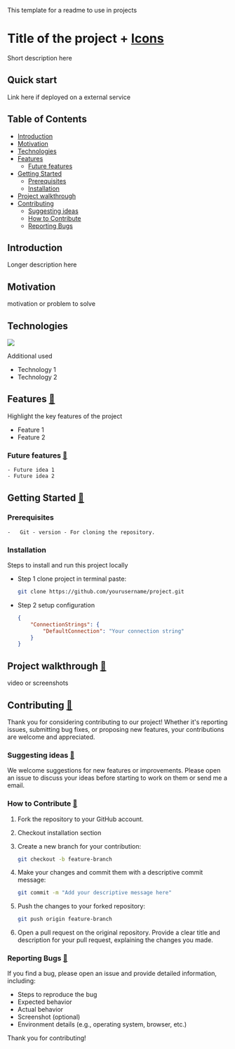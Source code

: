 This template for a readme to use in projects

# Title of the project + [Icons](https://emojipedia.org/)

Short description here

## Quick start

Link here if deployed on a external service

## Table of Contents

-   [Introduction](#introduction)
-   [Motivation](#motivation)
-   [Technologies](#technologies)
-   [Features](#features)
    -   [Future features](#future-features)
-   [Getting Started](#getting-started)
    -   [Prerequisites](#prerequisites)
    -   [Installation](#installation)
-   [Project walkthrough](#project-walkthrough)
-   [Contributing](#contributing)
    -   [Suggesting ideas](#suggesting-ideas)
    -   [How to Contribute](#how-to-contribute)
    -   [Reporting Bugs](#reporting-bugs)

## Introduction

Longer description here

## Motivation

motivation or problem to solve

## Technologies

<a href="https://skillicons.dev">
<img src="https://skillicons.dev/icons?i=git,kubernetes,docker,c,vim" />
</a>

Additional used

-   Technology 1
-   Technology 2

## Features [🔼](#table-of-contents)

Highlight the key features of the project

-   Feature 1
-   Feature 2

### Future features [🔼](#table-of-contents)

    - Future idea 1
    - Future idea 2

## Getting Started [🔼](#table-of-contents)

### Prerequisites

    -   Git - version - For cloning the repository.

### Installation

Steps to install and run this project locally

-   Step 1 clone project in terminal paste:
    ```bash
    git clone https://github.com/yourusername/project.git
    ```
-   Step 2 setup configuration

    ```json
    {
    	"ConnectionStrings": {
    		"DefaultConnection": "Your connection string"
    	}
    }
    ```

## Project walkthrough [🔼](#table-of-contents)

video or screenshots

## Contributing [🔼](#table-of-contents)

Thank you for considering contributing to our project! Whether it's reporting issues, submitting bug fixes, or proposing new features, your contributions are welcome and appreciated.

### Suggesting ideas [🔼](#table-of-contents)

We welcome suggestions for new features or improvements. Please open an issue to discuss your ideas before starting to work on them or send me a email.

### How to Contribute [🔼](#table-of-contents)

1. Fork the repository to your GitHub account.
2. Checkout installation section
3. Create a new branch for your contribution:

    ```bash
    git checkout -b feature-branch
    ```

4. Make your changes and commit them with a descriptive commit message:

    ```bash
    git commit -m "Add your descriptive message here"
    ```

5. Push the changes to your forked repository:

    ```bash
    git push origin feature-branch
    ```

6. Open a pull request on the original repository. Provide a clear title and description for your pull request, explaining the changes you made.

### Reporting Bugs [🔼](#table-of-contents)

If you find a bug, please open an issue and provide detailed information, including:

-   Steps to reproduce the bug
-   Expected behavior
-   Actual behavior
-   Screenshot (optional)
-   Environment details (e.g., operating system, browser, etc.)

Thank you for contributing!
